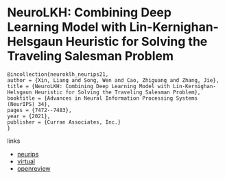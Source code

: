 # NeuroLKH: Combining Deep Learning Model with Lin-Kernighan-Helsgaun Heuristic for Solving the Traveling Salesman Problem

```
@incollection{neuroklh_neurips21,
author = {Xin, Liang and Song, Wen and Cao, Zhiguang and Zhang, Jie},
title = {NeuroLKH: Combining Deep Learning Model with Lin-Kernighan-Helsgaun Heuristic for Solving the Traveling Salesman Problem},
booktitle = {Advances in Neural Information Processing Systems (NeurIPS) 34},
pages = {7472--7483},
year = {2021},
publisher = {Curran Associates, Inc.}
}
```

links
- [neurips](https://papers.nips.cc//paper/2021/hash/3d863b367aa379f71c7afc0c9cdca41d-Abstract.html)
- [virtual](https://neurips.cc/virtual/2021/poster/28310)
- [openreview](https://openreview.net/forum?id=VKVShLsAuZ)
